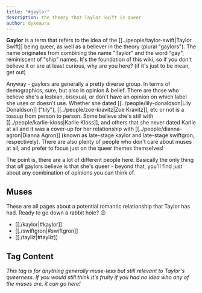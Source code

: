 ```yaml
---
title: "#gaylor"
description: the theory that Taylor Swift is queer
author: dykeaura
---
```


**Gaylor** is a term that refers to the idea of the [[../people/taylor-swift|Taylor Swift]] being queer, as well as a believer in the theory (plural "gaylors"). The name originates from combining the name "Taylor" and the word "gay", reminiscent of "ship" names. It's the foundation of this wiki, so if you don't believe it or are at least curious, why are you here? (if it's just to be mean, get out)

Anyway - gaylors are generally a pretty diverse group. In terms of demographics, sure, but also in opinion & belief. There are those who believe she's a lesbian, bisexual, or don't have an opinion on which label she uses or doesn't use. Whether she dated [[../people/lily-donaldson|Lily Donaldson]] ("tily"), [[../people/zoe-kravitz|Zoe Kravitz]], etc or not is a tossup from person to person. Some believe she's still with [[../people/karlie-kloss|Karlie Kloss]], and others that she never dated Karlie at all and it was a cover-up for her relationship with [[../people/dianna-agron|Dianna Agron]] (known as late-stage kaylor and late-stage swiftgron, respectively). There are also plenty of people who don't care about muses at all, and prefer to focus just on the queer themes themselves!

The point is, there are a lot of different people here. Basically the only thing that _all_ gaylors believe is that she's queer - beyond that, you'll find just about any combination of opinions you can think of.

## Muses

These are all pages about a potential romantic relationship that Taylor has had. Ready to go down a rabbit hole? 😉

- [[./kaylor|#kaylor]]
- [[./swiftgron|#swiftgron]]
- [[./tayliz|#tayliz]]

## Tag Content

_This tag is for anything generally muse-less but still relevant to Taylor's queerness. If you would still think it's fruity if you had no idea who any of the muses are, it can go here!_
